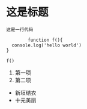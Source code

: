 # 这是标题
    这是一行代码

            function f(){
      console.log('hello world')
    }
    
    f()

1. 第一项
2. 第二项
* 新垣结衣
* 十元美丽